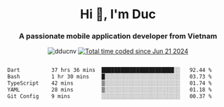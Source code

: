 <h1 align="center">
  Hi 👋, I'm  Duc</h1>
<h3 align="center">A passionate mobile application developer from Vietnam</h3>  
  
<p align="center"> <img src="https://komarev.com/ghpvc/?username=dducnv&label=Profile%20views&color=0e75b6&style=flat" alt="dducnv" /> 
<a href="https://wakatime.com/@4d2a2cd9-1bcb-4dd1-84a4-dce128a35137"><img src="https://wakatime.com/badge/user/4d2a2cd9-1bcb-4dd1-84a4-dce128a35137.svg" alt="Total time coded since Jun 21 2024" /></a>
</p>  

<div style="width: 100vw; overflow-x: auto; flex:center">
  <!--START_SECTION:waka-->

```txt
Dart          37 hrs 36 mins  ███████████████████████░░   92.44 %
Bash          1 hr 30 mins    █░░░░░░░░░░░░░░░░░░░░░░░░   03.73 %
TypeScript    42 mins         ▒░░░░░░░░░░░░░░░░░░░░░░░░   01.74 %
YAML          28 mins         ▒░░░░░░░░░░░░░░░░░░░░░░░░   01.18 %
Git Config    9 mins          ░░░░░░░░░░░░░░░░░░░░░░░░░   00.37 %
```

<!--END_SECTION:waka-->
</div>




  
